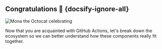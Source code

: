 ## Congratulations 🎉 {docsify-ignore-all}

![Mona the Octocat celebrating](https://user-images.githubusercontent.com/38021615/78980948-bca77280-7ad3-11ea-8510-485acaa02a7e.png)

Now that you are acquainted with GitHub Actions, let's break down the ecosystem so we can better understand how these components really fit together.

